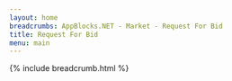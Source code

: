```yaml
---
layout: home 
breadcrumbs: AppBlocks.NET - Market - Request For Bid
title: Request For Bid
menu: main
---
```

{% include breadcrumb.html %}